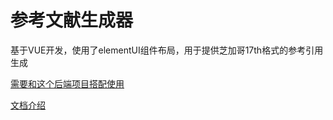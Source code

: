 

# 参考文献生成器


基于VUE开发，使用了elementUI组件布局，用于提供芝加哥17th格式的参考引用生成


[需要和这个后端项目搭配使用](https://github.com/William-Hunter/cite_machine_backend)


[文档介绍](./vue_element_ui_guide.md)


